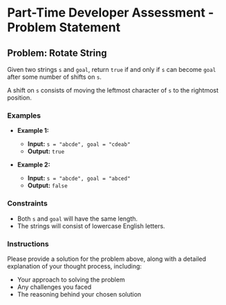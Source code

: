 # Part-Time Developer Assessment - Problem Statement

## Problem: Rotate String

Given two strings `s` and `goal`, return `true` if and only if `s` can become `goal` after some number of shifts on `s`.

A shift on `s` consists of moving the leftmost character of `s` to the rightmost position.

### Examples

- **Example 1:**
  - **Input:** `s = "abcde", goal = "cdeab"`
  - **Output:** `true`

- **Example 2:**
  - **Input:** `s = "abcde", goal = "abced"`
  - **Output:** `false`

### Constraints

- Both `s` and `goal` will have the same length.
- The strings will consist of lowercase English letters.

### Instructions

Please provide a solution for the problem above, along with a detailed explanation of your thought process, including:

- Your approach to solving the problem
- Any challenges you faced
- The reasoning behind your chosen solution